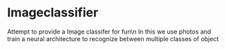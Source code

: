 # Imageclassifier
Attempt to provide a Image classifer for fun\n
In this we use photos and train a neural architecture to recognize between multiple classes of object
